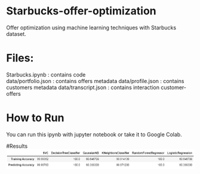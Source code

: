 # Starbucks-offer-optimization
Offer optimization using machine learning techniques with Starbucks dataset.

# Files:
Starbucks.ipynb : contains code <br>
data/portfolio.json : contains offers metadata
data/profile.json : contains customers metadata
data/transcript.json : contains interaction customer-offers

# How to Run
You can run this ipynb with jupyter notebook or take it to Google Colab.

#Results
<img src="summary.png">
